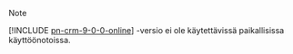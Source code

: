 > [!NOTE]
> [!INCLUDE [pn-crm-9-0-0-online](../includes/pn-crm-9-0-0-online.md)] -versio ei ole käytettävissä paikallisissa käyttöönotoissa.